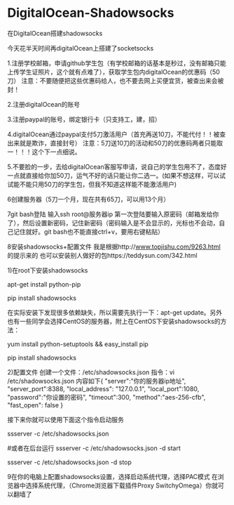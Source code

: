 # DigitalOcean-Shadowsocks
在DigitalOcean搭建shadowsocks

今天花半天时间再digitalOcean上搭建了socketsocks

1.注册学校邮箱，申请github学生包（有学校邮箱的话基本是秒过，没有邮箱只能上传学生证照片，这个就有点难了），获取学生包内digitalOcean的优惠码（50刀）
注意：不要随便把这些优惠码给人，也不要去网上买便宜货，被查出来会被封！

2.注册digitalOcean的账号

3.注册paypal的账号，绑定银行卡（只支持工，建，招）

4.digitalOcean通过paypal支付5刀激活用户（首充再送10刀，不能代付！！被查出来就是欺诈，直接封号）
注意：5刀送10刀的活动和50刀的优惠码两者只能取一！！！这个下一点细说。


5.不要脸的一步，去给digitalOcean客服写申请，说自己的学生包用不了，态度好一点就直接给你加50刀，运气不好的话只能让你二选一。(如果不想这样，可以试试能不能只用50刀的学生包，但我不知道这样能不能激活用户)

6创建服务器（5刀一个月，现在共有65刀，可以用13个月）

7git bash登陆
输入ssh root@服务器ip
第一次登陆要输入原密码（邮箱发给你了），然后设置新密码，记住新密码（密码输入是不会显示的，光标也不会动，自己记住就好。git bash也不能直接ctrl+v，要用右键粘贴）

8安装shadowsocks+配置文件
我是根据http://www.topjishu.com/9263.html 的提示来的
也可以安装别人做好的包https://teddysun.com/342.html

1)在root下安装shadowsocks

apt-get install python-pip

pip install shadowsocks

在实际安装下发现很多依赖缺失，所以需要先执行一下：apt-get update。另外也有一些同学会选择CentOS的服务器，附上在CentOS下安装shadowsocks的方法：

yum install python-setuptools &amp;&amp; easy_install pip

pip install shadowsocks

2)配置文件
创建一个文件：/etc/shadowsocks.json
指令：vi /etc/shadowsocks.json
内容如下{
 "server":"你的服务器ip地址",
 "server_port":8388,
 "local_address": "127.0.0.1",
 "local_port":1080,
 "password":"你设置的密码",
 "timeout":300,
 "method":"aes-256-cfb",
 "fast_open": false
}

接下来你就可以使用下面这个指令启动服务

ssserver -c /etc/shadowsocks.json

#或者在后台运行
ssserver -c /etc/shadowsocks.json -d start

ssserver -c /etc/shadowsocks.json -d stop

9在你的电脑上配置shadowsocks设置，选择启动系统代理，选择PAC模式
在浏览器中选择系统代理，（Chrome浏览器下载插件Proxy SwitchyOmega）你就可以翻墙了
